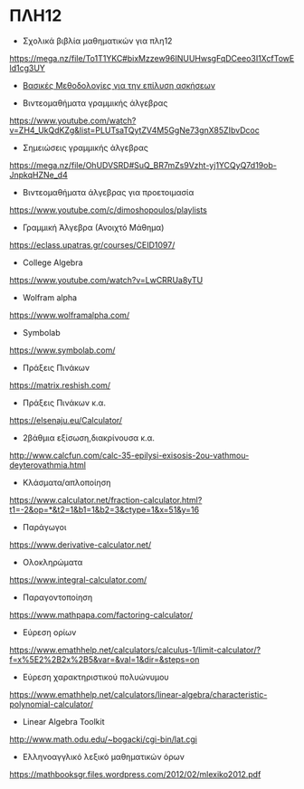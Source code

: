# ΠΛΗ12

- Σχολικά βιβλία μαθηματικών για πλη12

https://mega.nz/file/To1T1YKC#bixMzzew96INUUHwsgFqDCeeo3I1XcfTowEld1cg3UY

- [Βασικές Μεθοδολογίες για την επίλυση ασκήσεων](http://www.askisopolis.gr/upload/842_4727M%CE%B5%CE%B8%CE%BF%CE%B4%CE%BF%CE%BB%CE%BF%CE%B3%CE%AF%CE%B5%CF%82%20%CE%91%CF%83%CE%BA%CE%AE%CF%83%CE%B5%CF%89%CE%BD%20%CE%93%20%CE%9B%CF%85%CE%BA%CE%B5%CE%AF%CE%BF%CF%85%20%CE%9A%CE%B1%CF%84%CE%B5%CF%8D%CE%B8%CF%85%CE%BD%CF%83%CE%B7%CF%82.pdf)

- Βιντεομαθήματα γραμμικής άλγεβρας

https://www.youtube.com/watch?v=ZH4_UkQdKZg&list=PLUTsaTQytZV4M5GgNe73gnX85ZIbvDcoc

- Σημειώσεις γραμμικής άλγεβρας

https://mega.nz/file/OhUDVSRD#SuQ_BR7mZs9Vzht-yj1YCQyQ7d19ob-JnpkqHZNe_d4

- Βιντεομαθήματα άλγεβρας για προετοιμασία

https://www.youtube.com/c/dimoshopoulos/playlists

- Γραμμική Άλγεβρα (Ανοιχτό Μάθημα) 

https://eclass.upatras.gr/courses/CEID1097/

- College Algebra

https://www.youtube.com/watch?v=LwCRRUa8yTU

- Wolfram alpha

https://www.wolframalpha.com/

- Symbolab

https://www.symbolab.com/

- Πράξεις Πινάκων

https://matrix.reshish.com/

- Πράξεις Πινάκων κ.α.

https://elsenaju.eu/Calculator/

- 2βάθμια εξίσωση,διακρίνουσα κ.α.

http://www.calcfun.com/calc-35-epilysi-exisosis-2ou-vathmou-deyterovathmia.html

- Κλάσματα/απλοποίηση

https://www.calculator.net/fraction-calculator.html?t1=-2&op=*&t2=1&b1=1&b2=3&ctype=1&x=51&y=16

- Παράγωγοι

https://www.derivative-calculator.net/

- Ολοκληρώματα

https://www.integral-calculator.com/

- Παραγοντοποίηση

https://www.mathpapa.com/factoring-calculator/

- Εύρεση ορίων

https://www.emathhelp.net/calculators/calculus-1/limit-calculator/?f=x%5E2%2B2x%2B5&var=&val=1&dir=&steps=on

- Εύρεση χαρακτηριστικού πολυώνυμου

https://www.emathhelp.net/calculators/linear-algebra/characteristic-polynomial-calculator/

- Linear Algebra Toolkit

http://www.math.odu.edu/~bogacki/cgi-bin/lat.cgi

- Eλληνοαγγλικό λεξικό μαθηματικών όρων

https://mathbooksgr.files.wordpress.com/2012/02/mlexiko2012.pdf
